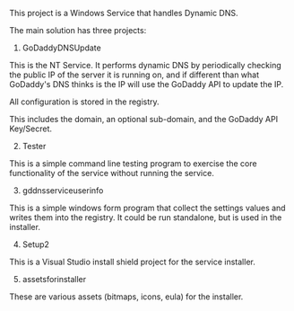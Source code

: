 This project is a Windows Service that handles Dynamic DNS.

The main solution has three projects:

1. GoDaddyDNSUpdate

This is the NT Service. It performs dynamic DNS by periodically checking the public IP of the server it is running on, and if
different than what GoDaddy's DNS thinks is the IP will use the GoDaddy API to update the IP.

All configuration is stored in the registry.

This includes the domain, an optional sub-domain, and the GoDaddy API Key/Secret.

2. Tester

This is a simple command line testing program to exercise the core functionality of the service without running the service.

3. gddnsserviceuserinfo

This is a simple windows form program that collect the settings values and writes them into the registry.  It could be run standalone, but is used in the installer.

4. Setup2

This is a Visual Studio install shield project for the service installer.

5. assetsforinstaller

These are various assets (bitmaps, icons, eula) for the installer.